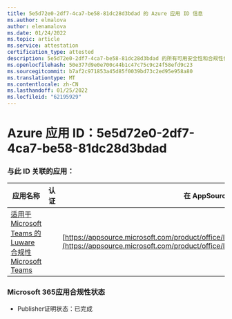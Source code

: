 ```yaml
---
title: 5e5d72e0-2df7-4ca7-be58-81dc28d3bdad 的 Azure 应用 ID 信息
ms.author: elmalova
author: elenamalova
ms.date: 01/24/2022
ms.topic: article
ms.service: attestation
certification_type: attested
description: 5e5d72e0-2df7-4ca7-be58-81dc28d3bdad 的所有可用安全性和合规性信息。
ms.openlocfilehash: 50e377d9e0e700c44b1c47c75c9c24f58efd9c23
ms.sourcegitcommit: b7af2c971853a45d85f0039bd73c2ed95e958a80
ms.translationtype: MT
ms.contentlocale: zh-CN
ms.lasthandoff: 01/25/2022
ms.locfileid: "62195929"
---
```

# <a name="azure-app-id-5e5d72e0-2df7-4ca7-be58-81dc28d3bdad"></a>Azure 应用 ID：5e5d72e0-2df7-4ca7-be58-81dc28d3bdad


### <a name="apps-associated-with-this-id"></a>与此 ID 关联的应用：
| **应用名称** | **认证** | **在 AppSource 中查看** |
|--------------|---------------|-----------------------|
| [适用于 Microsoft Teams 的 Luware 合规性Microsoft Teams](https://docs.microsoft.com/microsoft-365-app-certification/forward/luwareagzurich.recording_azure_marketplace) |  | [https://appsource.microsoft.com/product/office/luwareagzurich.recording_azure_marketplace](https://appsource.microsoft.com/product/office/luwareagzurich.recording_azure_marketplace) |

### <a name="microsoft-365-app-compliance-status"></a>Microsoft 365应用合规性状态
- Publisher证明状态：已完成

